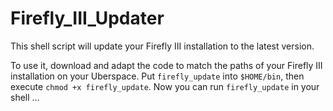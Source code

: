 # Firefly_III_Updater
This shell script will update your Firefly III installation to the latest version.

To use it, download and adapt the code to match the paths of your Firefly III installation on your Uberspace. Put `firefly_update` into `$HOME/bin`, then execute `chmod +x firefly_update`. Now you can run `firefly_update` in your shell …
